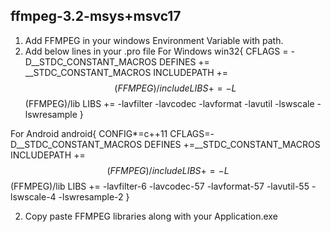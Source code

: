 ffmpeg-3.2-msys+msvc17
----------------------

1) Add FFMPEG in your windows Environment Variable with path.
2) Add below lines in your .pro file 
For Windows
	win32{
		CFLAGS = -D__STDC_CONSTANT_MACROS
		DEFINES += __STDC_CONSTANT_MACROS
		INCLUDEPATH += $$(FFMPEG)/include
		LIBS += -L$$(FFMPEG)/lib
		LIBS +=  -lavfilter -lavcodec -lavformat -lavutil -lswscale -lswresample
	}
	
For Android 
	android{
		CONFIG*=c++11
		CFLAGS=-D__STDC_CONSTANT_MACROS
		DEFINES +=__STDC_CONSTANT_MACROS
		INCLUDEPATH += $$(FFMPEG)/include
		LIBS += -L$$(FFMPEG)/lib
		LIBS +=  -lavfilter-6 -lavcodec-57 -lavformat-57 -lavutil-55 -lswscale-4 -lswresample-2
	}

2) Copy paste FFMPEG libraries along with your Application.exe 
